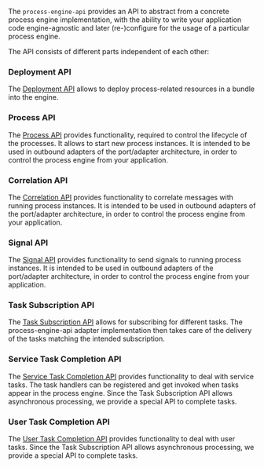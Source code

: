 The `process-engine-api` provides an API to abstract from a concrete process engine implementation, with the ability
to write your application code engine-agnostic and later (re-)configure for the usage of a particular process engine.

The API consists of different parts independent of each other:

### Deployment API

The [Deployment API](deployment-api.md) allows to deploy process-related resources in a bundle into the engine.

### Process API

The [Process API](process-api.md) provides functionality, required to control the lifecycle of the processes. It allows to start new process instances.
It is intended to be used in outbound adapters of the port/adapter architecture, in order to control the process engine 
from your application.

### Correlation API

The [Correlation API](correlation-api.md) provides functionality to correlate messages with running process instances.
It is intended to be used in outbound adapters of the port/adapter architecture, in order to control 
the process engine from your application.

### Signal API

The [Signal API](signal-api.md) provides functionality to send signals to running process instances.
It is intended to be used in outbound adapters of the port/adapter architecture, in order 
to control the process engine from your application.

### Task Subscription API

The [Task Subscription API](task-subscription-api.md) allows for subscribing for different tasks. The process-engine-api adapter implementation
then takes care of the delivery of the tasks matching the intended subscription.

### Service Task Completion API

The [Service Task Completion API](service-task-completion-api.md) provides functionality to deal with service tasks. The task handlers can be registered 
and get invoked when tasks appear in the process engine. Since the Task Subscription API allows asynchronous processing, 
we provide a special API to complete tasks.

### User Task Completion API

The [User Task Completion API](user-task-completion-api.md) provides functionality to deal with user tasks. Since the Task Subscription API allows asynchronous processing,
we provide a special API to complete tasks. 
